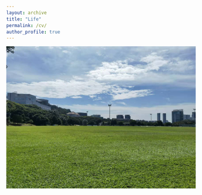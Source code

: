 ```yaml
---
layout: archive
title: "Life"
permalink: /cv/
author_profile: true
---
```


 ![image](https://github.com/Meredith-Bo/meredith-bo.github.io/blob/master/images/nus1.jpeg?raw=true)

